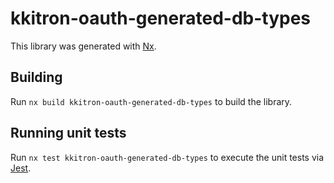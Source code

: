 # kkitron-oauth-generated-db-types

This library was generated with [Nx](https://nx.dev).

## Building

Run `nx build kkitron-oauth-generated-db-types` to build the library.

## Running unit tests

Run `nx test kkitron-oauth-generated-db-types` to execute the unit tests via [Jest](https://jestjs.io).
